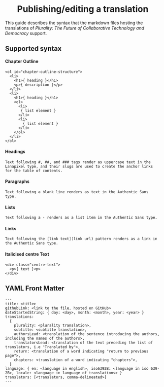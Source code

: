 <div align="center" style="margin-top: 5px; margin-bottom: 10px;">
  <h1>Publishing/editing a translation</h1>
</div>

This guide describes the syntax that the markdown files hosting the translations of _Plurality: The Future of Collaborative Technology and Democracy_ support.

## Supported syntax

#### Chapter Outline

```
<ol id="chapter-outline-structure">
  <li>
    <h1>{ heading }</h1>
    <p>{ description }</p>
  </li>
  <li>
    <h1>{ heading }</h1>
    <ol>
      <li>
       { list element }
      </li>
      <li>
        { list element }
      </li>
    </ol>
  </li>
</ol>
```

#### Headings

```
Text following #, ##, and ### tags render as uppercase text in the Lanapixel type, and their slugs are used to create the anchor links for the table of contents.
```

#### Paragraphs

```
Text following a blank line renders as text in the Authentic Sans type.
```

#### Lists

```
Text following a - renders as a list item in the Authentic Sans type.
```

#### Links

```
Text following the [link text](link url) pattern renders as a link in the Authentic Sans type.
```

#### Italicised centre Text

```
<div class="centre-text">
  <p>{ text }<p>
</div>
```

## YAML Front Matter

```
---
title: <title>
githubLink: <link to the file, hosted on GitHub>
dateStartedString: { day: <day>, month: <month>, year: <year> }
translations:
  {
    plurality: <plurality translation>,
    subtitle: <subtitle translation>,
    authorsLead: <translation of the sentence introducing the authors, including the names of the authors>,
    translatorsLead: <translation of the text preceding the list of translators, i.e "Translated by">,
    return: <translation of a word indicating "return to previous page">,
    chapters: <translation of a word indicating "chapters">,
  }
language: { en: <language in english>, iso6392B: <language in iso 639-2B>, locale: <language in language of translations> }
translators: [<translators, comma-delineated>]
---
```
